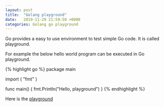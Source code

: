 ```yaml
---
layout: post
title:  "Golang playground"
date:   2019-11-29 21:59:50 +0000
categories: Golang go playground
---
```


Go provides a easy to use environment to test simple Go code. It is called playground.

For example the below hello world program can be executed in Go playground.

{% highlight go %}
package main

import (
    "fmt"
)

func main() {
    fmt.Println("Hello, playground")
}
{% endhighlight %}

Here is the [playground](https://play.golang.org/p/HmnNoBf0p1z)


